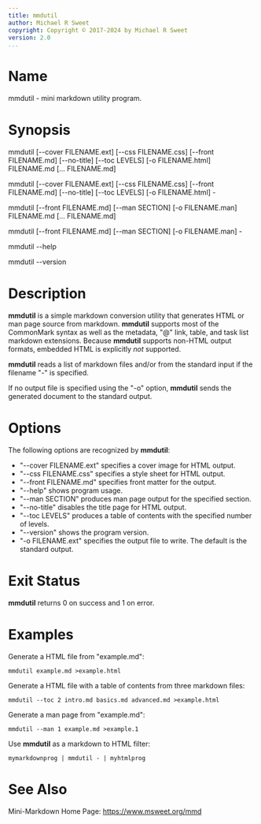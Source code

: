 ```yaml
---
title: mmdutil
author: Michael R Sweet
copyright: Copyright © 2017-2024 by Michael R Sweet
version: 2.0
...
```


# Name

mmdutil - mini markdown utility program.


# Synopsis

mmdutil \[--cover FILENAME.ext\] \[--css FILENAME.css\] \[--front FILENAME.md\] \[--no-title\] \[--toc LEVELS\] \[-o FILENAME.html\] FILENAME.md \[... FILENAME.md\]

mmdutil \[--cover FILENAME.ext\] \[--css FILENAME.css\] \[--front FILENAME.md\]  \[--no-title\] \[--toc LEVELS\] \[-o FILENAME.html\] -

mmdutil \[--front FILENAME.md\] \[--man SECTION\] \[-o FILENAME.man\] FILENAME.md \[... FILENAME.md\]

mmdutil \[--front FILENAME.md\] \[--man SECTION\] \[-o FILENAME.man\] -

mmdutil --help

mmdutil --version


# Description

**mmdutil** is a simple markdown conversion utility that generates HTML or man
page source from markdown.  **mmdutil** supports most of the CommonMark syntax
as well as the metadata, "@" link, table, and task list markdown extensions.
Because **mmdutil** supports non-HTML output formats, embedded HTML is
explicitly *not* supported.

**mmdutil** reads a list of markdown files and/or from the standard input if the
filename "-" is specified.

If no output file is specified using the "-o" option, **mmdutil** sends the
generated document to the standard output.


# Options

The following options are recognized by **mmdutil**:

- "--cover FILENAME.ext" specifies a cover image for HTML output.
- "--css FILENAME.css" specifies a style sheet for HTML output.
- "--front FILENAME.md" specifies front matter for the output.
- "--help" shows program usage.
- "--man SECTION" produces man page output for the specified section.
- "--no-title" disables the title page for HTML output.
- "--toc LEVELS" produces a table of contents with the specified number of
  levels.
- "--version" shows the program version.
- "-o FILENAME.ext" specifies the output file to write.  The default is the
  standard output.


# Exit Status

**mmdutil** returns 0 on success and 1 on error.


# Examples

Generate a HTML file from "example.md":

    mmdutil example.md >example.html

Generate a HTML file with a table of contents from three markdown files:

    mmdutil --toc 2 intro.md basics.md advanced.md >example.html

Generate a man page from "example.md":

    mmdutil --man 1 example.md >example.1

Use **mmdutil** as a markdown to HTML filter:

```
mymarkdownprog | mmdutil - | myhtmlprog
```


# See Also

Mini-Markdown Home Page: https://www.msweet.org/mmd
